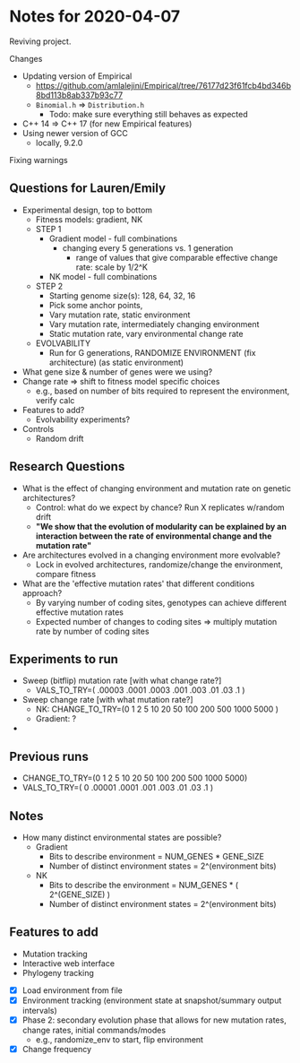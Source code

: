 # Notes for 2020-04-07

Reviving project.

Changes

- Updating version of Empirical
  - <https://github.com/amlalejini/Empirical/tree/76177d23f61fcb4bd346b8bd113b8ab337b93c77>
  - `Binomial.h` => `Distribution.h`
    - Todo: make sure everything still behaves as expected
- C++ 14 => C++ 17 (for new Empirical features)
- Using newer version of GCC
  - locally, 9.2.0

Fixing warnings

## Questions for Lauren/Emily

- Experimental design, top to bottom
  - Fitness models: gradient, NK
  - STEP 1
    - Gradient model - full combinations
      - changing every 5 generations vs. 1 generation
        - range of values that give comparable effective change rate: scale by 1/2^K
    - NK model - full combinations
  - STEP 2
    - Starting genome size(s): 128, 64, 32, 16
    - Pick some anchor points,
    - Vary mutation rate, static environment
    - Vary mutation rate, intermediately changing environment
    - Static mutation rate, vary environmental change rate
  - EVOLVABILITY
    - Run for G generations, RANDOMIZE ENVIRONMENT (fix architecture) (as static environment)
- What gene size & number of genes were we using?
- Change rate => shift to fitness model specific choices
  - e.g., based on number of bits required to represent the environment, verify calc
- Features to add?
  - Evolvability experiments?
- Controls
  - Random drift

## Research Questions

- What is the effect of changing environment and mutation rate on genetic architectures?
  - Control: what do we expect by chance? Run X replicates w/random drift
  - **"We show that the evolution of modularity can be explained by an interaction between the rate of environmental change and the mutation rate"**
- Are architectures evolved in a changing environment more evolvable?
  - Lock in evolved architectures, randomize/change the environment, compare fitness
- What are the 'effective mutation rates' that different conditions approach?
  - By varying number of coding sites, genotypes can achieve different effective mutation rates
  - Expected number of changes to coding sites => multiply mutation rate by number of coding sites

## Experiments to run

- Sweep (bitflip) mutation rate [with what change rate?]
  - VALS_TO_TRY=( .00003 .0001 .0003 .001 .003 .01 .03 .1 )
- Sweep change rate [with what mutation rate?]
  - NK: CHANGE_TO_TRY=(0 1 2 5 10 20 50 100 200 500 1000 5000 )
  - Gradient: ?
-

## Previous runs

- CHANGE_TO_TRY=(0 1 2 5 10 20 50 100 200 500 1000 5000)
- VALS_TO_TRY=( 0 .00001 .0001 .001 .003 .01 .03 .1 )

## Notes

- How many distinct environmental states are possible?
  - Gradient
    - Bits to describe environment = NUM_GENES * GENE_SIZE
    - Number of distinct environment states = 2^(environment bits)
  - NK
    - Bits to describe the environment = NUM_GENES * ( 2^(GENE_SIZE) )
    - Number of distinct environment states = 2^(environment bits)

## Features to add

- Mutation tracking
- Interactive web interface
- Phylogeny tracking
- [x] Load environment from file
- [x] Environment tracking (environment state at snapshot/summary output intervals)
- [x] Phase 2: secondary evolution phase that allows for new mutation rates, change rates, initial commands/modes
  - e.g., randomize_env to start, flip environment
- [x] Change frequency